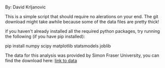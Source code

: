 By: David Krljanovic

This is a simple script that should require no alerations on your end. The git download might take awhile because some of the data files are pretty thick!

if you haven't already installed all the required python packages, try running the following (if you have pip installed):

pip install numpy scipy matplotlib statsmodels joblib

The data for this analysis was provided by Simon Fraser University, you can find the download here:
[link to data](https://figshare.com/articles/dataset/Anxiety_Dataset_2022/19875217?file=37560721)

